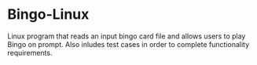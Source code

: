 # Bingo-Linux
Linux program that reads an input bingo card file and allows users to play Bingo on prompt. Also inludes test cases in order to complete functionality requirements.
